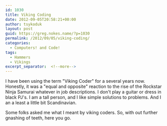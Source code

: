 ```yaml
---
id: 1030
title: Viking Coding
date: 2012-09-05T20:58:21+00:00
author: tsykoduk
layout: post
guid: https://greg.nokes.name/?p=1030
permalink: /2012/09/05/viking-coding/
categories:
  - Computers! and Code!
tags:
  - Hammers
  - Vikings
excerpt_separator:  <!--more-->
---
```

<p>I have been using the term "Viking Coder" for a several years now. Honestly, it was a "equal and opposite" reaction to the rise of the Rockstar Ninja Samurai whatever in job descriptions. I don't play a guitar or dress in black PJ's. I am a tall person, and I like simple solutions to problems. And I an a least a little bit Scandinavian.</p>


<p>Some folks asked me what I meant by viking coders. So, with out further gnashing of teeth, here you go.</p>

<!--more-->
<script src="https://gist.github.com/3643237.js?file=VikingCoders.md"></script>